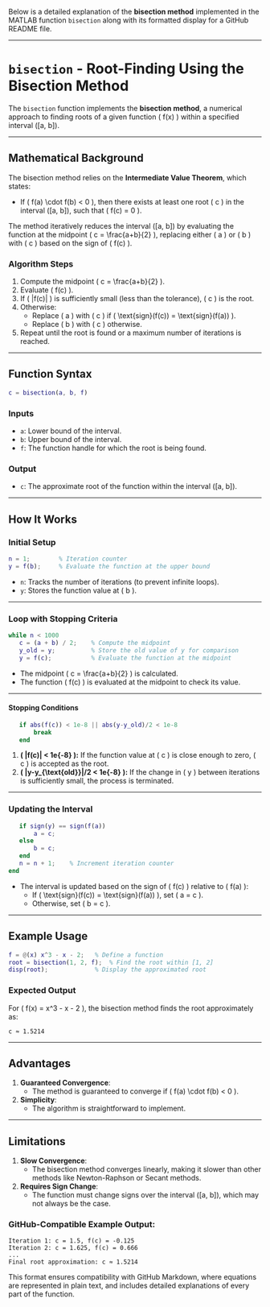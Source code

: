Below is a detailed explanation of the **bisection method** implemented in the MATLAB function `bisection` along with its formatted display for a GitHub README file.

---

# `bisection` - Root-Finding Using the Bisection Method

The `bisection` function implements the **bisection method**, a numerical approach to finding roots of a given function \( f(x) \) within a specified interval \([a, b]\).

---

## **Mathematical Background**

The bisection method relies on the **Intermediate Value Theorem**, which states:
- If \( f(a) \cdot f(b) < 0 \), then there exists at least one root \( c \) in the interval \([a, b]\), such that \( f(c) = 0 \).

The method iteratively reduces the interval \([a, b]\) by evaluating the function at the midpoint \( c = \frac{a+b}{2} \), replacing either \( a \) or \( b \) with \( c \) based on the sign of \( f(c) \).

### Algorithm Steps
1. Compute the midpoint \( c = \frac{a+b}{2} \).
2. Evaluate \( f(c) \).
3. If \( |f(c)| \) is sufficiently small (less than the tolerance), \( c \) is the root.
4. Otherwise:
   - Replace \( a \) with \( c \) if \( \text{sign}(f(c)) = \text{sign}(f(a)) \).
   - Replace \( b \) with \( c \) otherwise.
5. Repeat until the root is found or a maximum number of iterations is reached.

---

## **Function Syntax**

```matlab
c = bisection(a, b, f)
```

### **Inputs**
- `a`: Lower bound of the interval.
- `b`: Upper bound of the interval.
- `f`: The function handle for which the root is being found.

### **Output**
- `c`: The approximate root of the function within the interval \([a, b]\).

---

## **How It Works**

### Initial Setup
```matlab
n = 1;        % Iteration counter
y = f(b);     % Evaluate the function at the upper bound
```
- `n`: Tracks the number of iterations (to prevent infinite loops).
- `y`: Stores the function value at \( b \).

---

### Loop with Stopping Criteria
```matlab
while n < 1000
   c = (a + b) / 2;    % Compute the midpoint
   y_old = y;          % Store the old value of y for comparison
   y = f(c);           % Evaluate the function at the midpoint
```
- The midpoint \( c = \frac{a+b}{2} \) is calculated.
- The function \( f(c) \) is evaluated at the midpoint to check its value.

---

#### Stopping Conditions
```matlab
   if abs(f(c)) < 1e-8 || abs(y-y_old)/2 < 1e-8
       break
   end
```
1. **\( |f(c)| < 1e{-8} \):** If the function value at \( c \) is close enough to zero, \( c \) is accepted as the root.
2. **\( |y-y_{\text{old}}|/2 < 1e{-8} \):** If the change in \( y \) between iterations is sufficiently small, the process is terminated.

---

### Updating the Interval
```matlab
   if sign(y) == sign(f(a))
       a = c;
   else
       b = c;
   end
   n = n + 1;    % Increment iteration counter
end
```
- The interval is updated based on the sign of \( f(c) \) relative to \( f(a) \):
  - If \( \text{sign}(f(c)) = \text{sign}(f(a)) \), set \( a = c \).
  - Otherwise, set \( b = c \).

---

## **Example Usage**

```matlab
f = @(x) x^3 - x - 2;   % Define a function
root = bisection(1, 2, f);  % Find the root within [1, 2]
disp(root);             % Display the approximated root
```

### Expected Output
For \( f(x) = x^3 - x - 2 \), the bisection method finds the root approximately as:
```
c ≈ 1.5214
```

---

## **Advantages**
1. **Guaranteed Convergence**:
   - The method is guaranteed to converge if \( f(a) \cdot f(b) < 0 \).
2. **Simplicity**:
   - The algorithm is straightforward to implement.

---

## **Limitations**
1. **Slow Convergence**:
   - The bisection method converges linearly, making it slower than other methods like Newton-Raphson or Secant methods.
2. **Requires Sign Change**:
   - The function must change signs over the interval \([a, b]\), which may not always be the case.

 

### GitHub-Compatible Example Output:

```
Iteration 1: c = 1.5, f(c) = -0.125
Iteration 2: c = 1.625, f(c) = 0.666
...
Final root approximation: c ≈ 1.5214
```

This format ensures compatibility with GitHub Markdown, where equations are represented in plain text, and includes detailed explanations of every part of the function.
